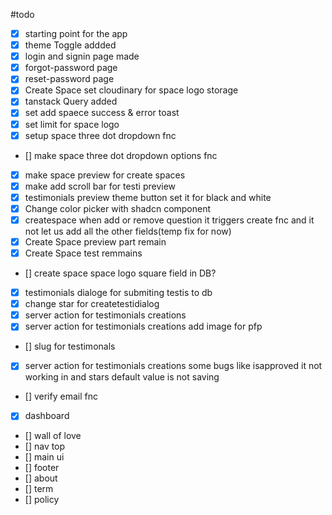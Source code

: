 #todo

- [x] starting point for the app
- [x] theme Toggle addded
- [x] login and signin page made
- [x] forgot-password page
- [x] reset-password page
- [x] Create Space set cloudinary for space logo storage
- [x] tanstack Query added
- [x] set add spaece success & error toast
- [x] set limit for space logo
- [x] setup space three dot dropdown fnc
- [] make space three dot dropdown options fnc
- [x] make space preview for create spaces
- [x] make add scroll bar for testi preview
- [x] testimonials preview theme button set it for black and white
- [x] Change color picker with shadcn component
- [x] createspace when add or remove question it triggers create fnc and it not let us add all the other fields(temp fix for now)
- [x] Create Space preview part remain
- [x] Create Space test remmains
- [] create space space logo square field in DB?
- [x] testimonials dialoge for submiting testis to db
- [x] change star for createtestidialog
- [x] server action for testimonials creations
- [x] server action for testimonials creations add image for pfp
- [] slug for testimonals
- [x] server action for testimonials creations some bugs like isapproved it not working in and stars default value is not saving
- [] verify email fnc
- [x] dashboard
- [] wall of love
- [] nav top
- [] main ui
- [] footer
- [] about
- [] term
- [] policy
